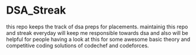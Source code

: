 # DSA_Streak
this repo keeps the track of dsa preps for placements. maintainig this repo and streak everyday will keep me responsible towards dsa and also will be helpful for people having a look at this for some awesome basic theory and competitive coding solutions of codechef and codeforces.

